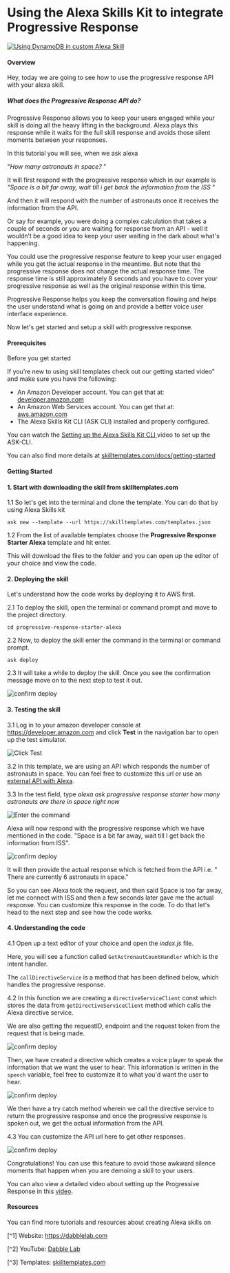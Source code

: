 # Using the Alexa Skills Kit to integrate Progressive Response

[![Using DynamoDB in custom Alexa Skill](http://img.youtube.com/vi/xqzhNSXUvDw/0.jpg)](https://youtu.be/xqzhNSXUvDw)

#### Overview

Hey, today we are going to see how to use the progressive response API with your alexa skill. 

##### What does the Progressive Response API do? 

Progressive Response allows you to keep your users engaged while your skill is doing all the heavy lifting in the background. 
Alexa plays this response while it waits for the full skill response and avoids those silent moments between your responses. 

In this tutorial you will see, when we ask alexa 

"*How many astronauts in space?* "

It will first respond with the progressive response which in our example is *"Space is a bit far away, wait till i get back the information from the ISS* " 

And then it will respond with the number of astronauts once it receives the information from the API. 

Or say for example, you were doing a complex calculation that takes a couple of seconds or you are waiting for response from an API - well it wouldn’t be a good idea to keep your user waiting in the dark about what's happening. 

You could use the progressive response feature to keep your user engaged while you get the actual response in the meantime. But note that the progressive response does not change the actual response time. The response time is still approximately 8 seconds and you have to cover your progressive response as well as the original response within this time. 

Progressive Response helps you keep the conversation flowing and helps the user understand what is going on and provide a better voice user interface experience.

Now let's get started and setup a skill with progressive response. 

#### Prerequisites

Before you get started 

If you’re new to using skill templates check out our getting started video” and make sure you have the following:
- An Amazon Developer account. You can get that at: [developer.amazon.com](developer.amazon.com)
- An Amazon Web Services account. You can get that at: [aws.amazon.com](aws.amazon.com)
- The Alexa Skills Kit CLI (ASK CLI) installed and properly configured.


You can watch the [Setting up the Alexa Skills Kit CLI ](https://www.youtube.com/watch?time_continue=2&v=lcJ_K7dTjW0)video to set up the ASK-CLI. 

You can also find more details at [skilltemplates.com/docs/getting-started](skilltemplates.com/docs/getting-started)

#### Getting Started

#### 1. Start with downloading the skill from skilltemplates.com

1.1 So let's get into the terminal and clone the template. You can do that by using Alexa Skills kit 

```
ask new --template --url https://skilltemplates.com/templates.json
```

1.2 From the list of available templates choose the **Progressive Response Starter Alexa** template and hit enter. 

This will download the files to the folder and you can open up the editor of your choice and view the code. 

#### 2. Deploying the skill 

Let's understand how the code works by deploying it to AWS first. 

2.1 To deploy the skill, open the terminal or command prompt and move to the project directory. 

```
cd progressive-response-starter-alexa
```

2.2 Now, to deploy the skill enter the command in the terminal or command prompt. 

```
ask deploy
```

2.3 It will take a while to deploy the skill. Once you see the confirmation message move on to the next step to test it out. 

![confirm deploy](https://github.com/tingiris/tutorials/blob/master/img/2018-09-28-using-the-alexa-skill-kit-to-integrate-progressive-response/progressive-response-1.png)

#### 3. Testing the skill

3.1 Log in to your amazon developer console at https://developer.amazon.com and click **Test** in the navigation bar to open up the test simulator. 

![Click Test](https://github.com/tingiris/tutorials/blob/master/img/2018-09-28-using-the-alexa-skill-kit-to-integrate-progressive-response/progressive-response-2.png)

3.2 In this template, we are using an API which responds the number of astronauts in space. You can feel free to customize this url or use an [external API with Alexa](https://github.com/tingiris/tutorials/blob/master/2018-06-29-building-an-alexa-skill-that-uses-data-from-an-external-api.md).

3.3 In the test field, type *alexa ask progressive response starter how many astronauts are there in space right now*

![Enter the command](https://github.com/tingiris/tutorials/blob/master/img/2018-09-28-using-the-alexa-skill-kit-to-integrate-progressive-response/progressive-response-3.png)

Alexa will now respond with the progressive response which we have mentioned in the code. "Space is a bit far away, wait till I get back the information from ISS".

![confirm deploy](https://github.com/tingiris/tutorials/blob/master/img/2018-09-28-using-the-alexa-skill-kit-to-integrate-progressive-response/progressive-response-4.png)

It will then provide the actual response which is fetched from the API i.e. " There are currently 6 astronauts in space."

So you can see Alexa took the request, and then said Space is too far away, let me connect with ISS and then a few seconds later gave me the actual response. You can customize this response in the code. To do that let's head to the next step and see how the code works. 

#### 4. Understanding the code

4.1 Open up a text editor of your choice and open the *index.js* file. 

Here, you will see a function called `GetAstronautCountHandler` which is the intent handler. 

The `callDirectiveService`  is a method that has been defined below, which handles the progressive response. 

4.2 In this function we are creating a `directiveServiceClient` const which stores the data from `getDirectiveServiceClient` method which calls the Alexa directive service. 

We are also getting the requestID, endpoint and the request token from the request that is being made. 

![confirm deploy](https://github.com/tingiris/tutorials/blob/master/img/2018-09-28-using-the-alexa-skill-kit-to-integrate-progressive-response/progressive-response-5.png)

Then, we have created a directive which creates a voice player to speak the information that we want the user to hear. This information is written in the `speech` variable, feel free to customize it to what you'd want the user to hear.

![confirm deploy](https://github.com/tingiris/tutorials/blob/master/img/2018-09-28-using-the-alexa-skill-kit-to-integrate-progressive-response/progressive-response-6.png)

We then have a try catch method wherein we call the directive service to return the progressive response and once the progressive response is spoken out, we get the actual information from the API. 

4.3 You can customize the API url here to get other responses. 

![confirm deploy](https://github.com/tingiris/tutorials/blob/master/img/2018-09-28-using-the-alexa-skill-kit-to-integrate-progressive-response/progressive-response-7.png)

Congratulations! You can use this feature to avoid those awkward silence moments that happen when you are demoing a skill to your users.

You can also view a detailed video about setting up the Progressive Response in this [video](https://youtu.be/xqzhNSXUvDw). 

#### Resources 

You can find more tutorials and resources about creating Alexa skills on

[^1] Website:  https://dabblelab.com 

[^2] YouTube:  [Dabble Lab](https://www.youtube.com/channel/UCfY-LopSxGekh9LruXLjffg)

[^3] Templates: [skilltemplates.com](https://skilltemplates.com)
